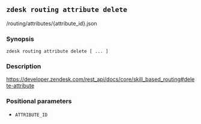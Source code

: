 ## `zdesk routing attribute delete`

/routing/attributes/{attribute_id}.json

### Synopsis

    zdesk routing attribute delete [ ... ]

### Description

https://developer.zendesk.com/rest_api/docs/core/skill_based_routing#delete-attribute

### Positional parameters

* `ATTRIBUTE_ID`

